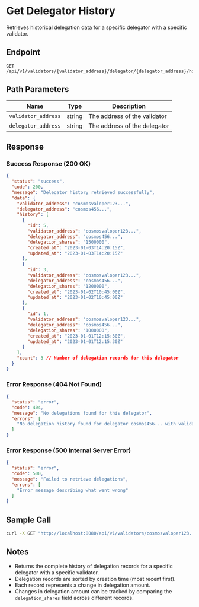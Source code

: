 # Get Delegator History

Retrieves historical delegation data for a specific delegator with a specific validator.

## Endpoint

```
GET /api/v1/validators/{validator_address}/delegator/{delegator_address}/history
```

## Path Parameters

| Name | Type | Description |
|------|------|-------------|
| `validator_address` | string | The address of the validator |
| `delegator_address` | string | The address of the delegator |

## Response

### Success Response (200 OK)

```json
{
  "status": "success",
  "code": 200,
  "message": "Delegator history retrieved successfully",
  "data": {
    "validator_address": "cosmosvaloper123...",
    "delegator_address": "cosmos456...",
    "history": [
      {
        "id": 5,
        "validator_address": "cosmosvaloper123...",
        "delegator_address": "cosmos456...",
        "delegation_shares": "1500000",
        "created_at": "2023-01-03T14:20:15Z",
        "updated_at": "2023-01-03T14:20:15Z"
      },
      {
        "id": 3,
        "validator_address": "cosmosvaloper123...",
        "delegator_address": "cosmos456...",
        "delegation_shares": "1200000",
        "created_at": "2023-01-02T10:45:00Z",
        "updated_at": "2023-01-02T10:45:00Z"
      },
      {
        "id": 1,
        "validator_address": "cosmosvaloper123...",
        "delegator_address": "cosmos456...",
        "delegation_shares": "1000000",
        "created_at": "2023-01-01T12:15:30Z",
        "updated_at": "2023-01-01T12:15:30Z"
      }
    ],
    "count": 3 // Number of delegation records for this delegator
  }
}
```

### Error Response (404 Not Found)

```json
{
  "status": "error",
  "code": 404,
  "message": "No delegations found for this delegator",
  "errors": [
    "No delegation history found for delegator cosmos456... with validator cosmosvaloper123..."
  ]
}
```

### Error Response (500 Internal Server Error)

```json
{
  "status": "error",
  "code": 500,
  "message": "Failed to retrieve delegations",
  "errors": [
    "Error message describing what went wrong"
  ]
}
```

## Sample Call

```bash
curl -X GET "http://localhost:8080/api/v1/validators/cosmosvaloper123.../delegator/cosmos456.../history"
```

## Notes

- Returns the complete history of delegation records for a specific delegator with a specific validator.
- Delegation records are sorted by creation time (most recent first).
- Each record represents a change in delegation amount.
- Changes in delegation amount can be tracked by comparing the `delegation_shares` field across different records. 